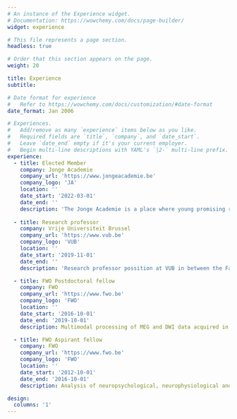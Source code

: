 ```yaml
---
# An instance of the Experience widget.
# Documentation: https://wowchemy.com/docs/page-builder/
widget: experience

# This file represents a page section.
headless: true

# Order that this section appears on the page.
weight: 20

title: Experience
subtitle:

# Date format for experience
#   Refer to https://wowchemy.com/docs/customization/#date-format
date_format: Jan 2006

# Experiences.
#   Add/remove as many `experience` items below as you like.
#   Required fields are `title`, `company`, and `date_start`.
#   Leave `date_end` empty if it's your current employer.
#   Begin multi-line descriptions with YAML's `|2-` multi-line prefix.
experience:
  - title: Elected Member
    company: Jonge Academie
    company_url: 'https://www.jongeacademie.be'
    company_logo: 'JA'
    location: ''
    date_start: '2022-03-01'
    date_end: ''
    description: 'The Jonge Academie is a place where young promising researchers meet to discuss and debate burning themes in Academia'
    
  - title: Research professor
    company: Vrije Universiteit Brussel
    company_url: 'https://www.vub.be'
    company_logo: 'VUB'
    location: ''
    date_start: '2019-11-01'
    date_end: ''
    description: 'Research professor possition at VUB in between the Faculties of Medicine and Pharmacy (AIMS), and Engineering (ETRO)'

  - title: FWO Postdoctoral fellow
    company: FWO
    company_url: 'https://www.fwo.be'
    company_logo: 'FWO'
    location: ''
    date_start: '2016-10-01'
    date_end: '2019-10-01'
    description: Multimodal processing of MEG and DWI data acquired in people with multiple sclerosis with research visits to Oxford and Pompeu Fabra. 

  - title: FWO Aspirant fellow
    company: FWO
    company_url: 'https://www.fwo.be'
    company_logo: 'FWO'
    location: ''
    date_start: '2012-10-01'
    date_end: '2016-10-01'
    description: Analysis of neuropsychological, neurophysiological and neuroanatomical data to understand cognitive disease evolution in multiple sclerosis

design:
  columns: '1'
---
```

